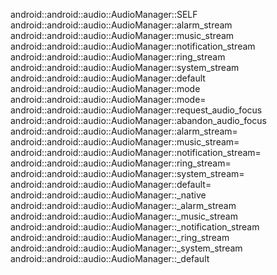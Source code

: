 android::android::audio::AudioManager::SELF
android::android::audio::AudioManager::alarm_stream
android::android::audio::AudioManager::music_stream
android::android::audio::AudioManager::notification_stream
android::android::audio::AudioManager::ring_stream
android::android::audio::AudioManager::system_stream
android::android::audio::AudioManager::default
android::android::audio::AudioManager::mode
android::android::audio::AudioManager::mode=
android::android::audio::AudioManager::request_audio_focus
android::android::audio::AudioManager::abandon_audio_focus
android::android::audio::AudioManager::alarm_stream=
android::android::audio::AudioManager::music_stream=
android::android::audio::AudioManager::notification_stream=
android::android::audio::AudioManager::ring_stream=
android::android::audio::AudioManager::system_stream=
android::android::audio::AudioManager::default=
android::android::audio::AudioManager::_native
android::android::audio::AudioManager::_alarm_stream
android::android::audio::AudioManager::_music_stream
android::android::audio::AudioManager::_notification_stream
android::android::audio::AudioManager::_ring_stream
android::android::audio::AudioManager::_system_stream
android::android::audio::AudioManager::_default